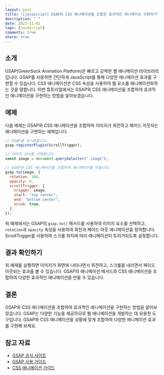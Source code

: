 ```yaml
---
layout: post
title: "[javascript] GSAP와 CSS 애니메이션을 조합한 효과적인 애니메이션 구현하기"
description: " "
date: 2023-11-01
tags: [javascript]
comments: true
share: true
---
```


## 소개

GSAP(GreenSock Animation Platform)은 빠르고 강력한 웹 애니메이션 라이브러리입니다. GSAP를 사용하면 간단하게 JavaScript를 통해 다양한 애니메이션 효과를 구현할 수 있습니다. CSS 애니메이션은 CSS 속성을 사용하여 웹 요소를 애니메이션화하는 것을 말합니다. 이번 튜토리얼에서는 GSAP와 CSS 애니메이션을 조합하여 효과적인 애니메이션을 구현하는 방법을 알아보겠습니다.

## 예제

다음 예제는 GSAP와 CSS 애니메이션을 조합하여 이미지가 회전하고 페이드 아웃되는 애니메이션을 구현하는 예제입니다.

```javascript
// GSAP를 초기화합니다.
gsap.registerPlugin(ScrollTrigger);

// 이미지 요소를 선택합니다.
const image = document.querySelector(".image");

// GSAP와 CSS 애니메이션을 조합하여 애니메이션을 만듭니다.
gsap.to(image, {
  rotation: 360,
  opacity: 0,
  scrollTrigger: {
    trigger: image,
    start: "top center",
    end: "bottom center",
    scrub: true,
  },
});
```

위 예제에서는 GSAP의 `gsap.to()` 메서드를 사용하여 이미지 요소를 선택하고, `rotation`과 `opacity` 속성을 사용하여 회전과 페이드 아웃 애니메이션을 정의합니다. ScrollTrigger를 사용하여 스크롤 위치에 따라 애니메이션이 트리거되도록 설정합니다.

## 결과 확인하기

위 예제를 실행하면 이미지가 화면에 나타나면서 회전하고, 스크롤을 내리면서 페이드 아웃되는 효과를 볼 수 있습니다. GSAP의 애니메이션 메서드와 CSS 애니메이션을 조합하여 다양한 효과적인 애니메이션을 만들 수 있습니다.

## 결론

GSAP와 CSS 애니메이션을 조합하여 효과적인 애니메이션을 구현하는 방법을 알아보았습니다. GSAP는 다양한 기능을 제공하므로 웹 애니메이션을 개발하는 데 유용한 도구입니다. GSAP와 CSS 애니메이션을 상황에 맞게 조합하여 다양한 애니메이션 효과를 구현해 보세요.

## 참고 자료

- [GSAP 공식 사이트](https://greensock.com/gsap/)
- [GSAP 사용 가이드](https://greensock.com/docs/v3/GSAP)
- [CSS 애니메이션 가이드](https://developer.mozilla.org/ko/docs/Web/CSS/CSS_Animations)